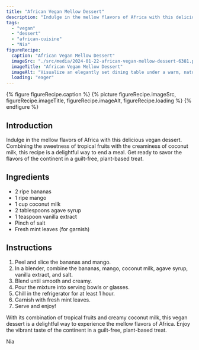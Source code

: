 ```yaml
---
title: "African Vegan Mellow Dessert"
description: "Indulge in the mellow flavors of Africa with this delicious vegan dessert. Combining the sweetness of tropical fruits with the creaminess of coconut milk, this recipe is a delightful way to end a meal."
tags:
  - "vegan"
  - "dessert"
  - "african-cuisine"
  - "Nia"
figureRecipe: 
  caption: "African Vegan Mellow Dessert"
  imageSrc: "./src/media/2024-01-22-african-vegan-mellow-dessert-6381.png"
  imageTitle: "African Vegan Mellow Dessert"
  imageAlt: "Visualize an elegantly set dining table under a warm, natural light. In the middle, a sumptuous vegan dessert inspired by African cuisine takes center stage - a delightful blend of tropical fruits and smooth coconut milk. The dessert is perfectly chilled and served in glistening bowls or glasses. It's a symphony of vibrant colors, the creaminess contrasting beautifully with the vivid hues of the fruits. Fresh mint leaves are sprinkled on top as a garnish, adding a dash of green and hint of freshness. This image manifests the pleasure of guilt-free indulgence and highlights the splendor of this mellow, plant-based treat."
  loading: "eager"
---
```


{% figure figureRecipe.caption %}
{% picture figureRecipe.imageSrc, figureRecipe.imageTitle, figureRecipe.imageAlt, figureRecipe.loading %}
{% endfigure %}

## Introduction

Indulge in the mellow flavors of Africa with this delicious vegan dessert. Combining the sweetness of tropical fruits with the creaminess of coconut milk, this recipe is a delightful way to end a meal. Get ready to savor the flavors of the continent in a guilt-free, plant-based treat.

## Ingredients

- 2 ripe bananas
- 1 ripe mango
- 1 cup coconut milk
- 2 tablespoons agave syrup
- 1 teaspoon vanilla extract
- Pinch of salt
- Fresh mint leaves (for garnish)

## Instructions

1. Peel and slice the bananas and mango.
2. In a blender, combine the bananas, mango, coconut milk, agave syrup, vanilla extract, and salt.
3. Blend until smooth and creamy.
4. Pour the mixture into serving bowls or glasses.
5. Chill in the refrigerator for at least 1 hour.
6. Garnish with fresh mint leaves.
7. Serve and enjoy!

With its combination of tropical fruits and creamy coconut milk, this vegan dessert is a delightful way to experience the mellow flavors of Africa. Enjoy the vibrant taste of the continent in a guilt-free, plant-based treat.

Nia

